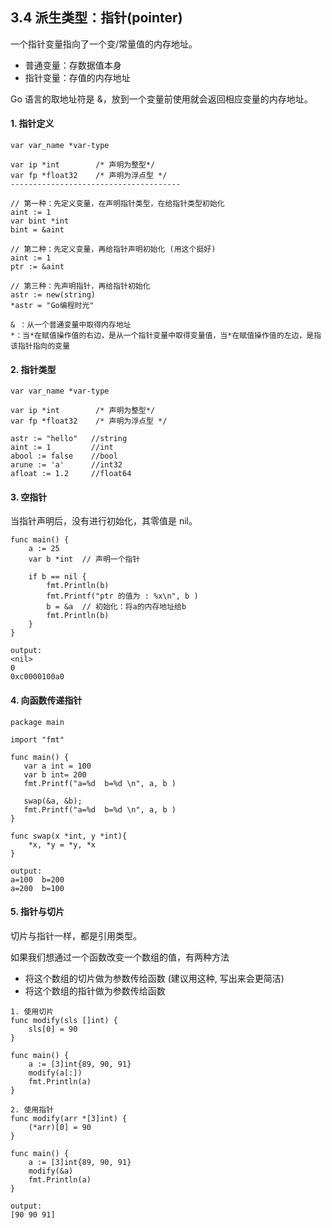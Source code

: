 ## 3.4 派生类型：指针(pointer)

一个指针变量指向了一个变/常量值的内存地址。
* 普通变量：存数据值本身
* 指针变量：存值的内存地址

Go 语言的取地址符是 &，放到一个变量前使用就会返回相应变量的内存地址。

#### 1. 指针定义

```
var var_name *var-type

var ip *int        /* 声明为整型*/
var fp *float32    /* 声明为浮点型 */
--------------------------------------

// 第一种：先定义变量，在声明指针类型，在给指针类型初始化
aint := 1
var bint *int  
bint = &aint   

// 第二种：先定义变量，再给指针声明初始化 (用这个挺好)
aint := 1
ptr := &aint

// 第三种：先声明指针，再给指针初始化
astr := new(string)
*astr = "Go编程时光"

& ：从一个普通变量中取得内存地址
*：当*在赋值操作值的右边，是从一个指针变量中取得变量值，当*在赋值操作值的左边，是指该指针指向的变量
```


#### 2. 指针类型
```
var var_name *var-type

var ip *int        /* 声明为整型*/
var fp *float32    /* 声明为浮点型 */

astr := "hello"   //string
aint := 1         //int
abool := false    //bool
arune := 'a'      //int32
afloat := 1.2     //float64
```

#### 3. 空指针
当指针声明后，没有进行初始化，其零值是 nil。

```
func main() {
    a := 25
    var b *int  // 声明一个指针

    if b == nil {
        fmt.Println(b)
        fmt.Printf("ptr 的值为 : %x\n", b )
        b = &a  // 初始化：将a的内存地址给b
        fmt.Println(b)
    }
}

output:
<nil>
0
0xc0000100a0
```

#### 4. 向函数传递指针
```
package main

import "fmt"

func main() {
   var a int = 100
   var b int= 200
   fmt.Printf("a=%d  b=%d \n", a, b )

   swap(&a, &b);
   fmt.Printf("a=%d  b=%d \n", a, b )
}
 
func swap(x *int, y *int){
    *x, *y = *y, *x
}

output:
a=100  b=200
a=200  b=100
```

#### 5. 指针与切片

切片与指针一样，都是引用类型。

如果我们想通过一个函数改变一个数组的值，有两种方法

* 将这个数组的切片做为参数传给函数  (建议用这种, 写出来会更简洁)
* 将这个数组的指针做为参数传给函数

```
1. 使用切片
func modify(sls []int) {
    sls[0] = 90
}

func main() {
    a := [3]int{89, 90, 91}
    modify(a[:])
    fmt.Println(a)
}

2. 使用指针
func modify(arr *[3]int) {
    (*arr)[0] = 90
}

func main() {
    a := [3]int{89, 90, 91}
    modify(&a)
    fmt.Println(a)
}

output:
[90 90 91]
```



